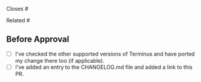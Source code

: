 <!--
Pull requests should be opened in a branch off the version-specific branch you're editing: 3.x or 2.x

**Note:** Please fill out the PR template to ensure proper processing and release timing. If you're not sure about a section, leave it empty.
-->
Closes #

Related #

## Before Approval
<!--
Do not remove
Place an X in the [ ] below for each item that is done.
-->
- [ ] I've checked the other supported versions of Terminus and have ported my change there too (if applicable).
- [ ] I've added an entry to the CHANGELOG.md file and added a link to this PR.
